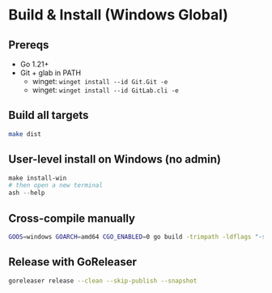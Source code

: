 # Build & Install (Windows Global)

## Prereqs
- Go 1.21+
- Git + glab in PATH
  - winget: `winget install --id Git.Git -e`
  - winget: `winget install --id GitLab.cli -e`

## Build all targets
```sh
make dist
```

## User-level install on Windows (no admin)
```powershell
make install-win
# then open a new terminal
ash --help
```

## Cross-compile manually
```sh
GOOS=windows GOARCH=amd64 CGO_ENABLED=0 go build -trimpath -ldflags "-s -w" -o dist/ash-windows-amd64.exe .
```

## Release with GoReleaser
```sh
goreleaser release --clean --skip-publish --snapshot
```
